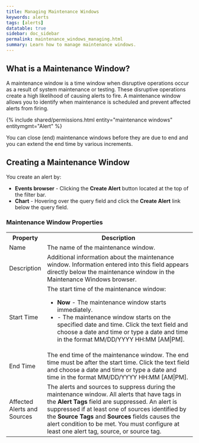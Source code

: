 ```yaml
---
title: Managing Maintenance Windows
keywords: alerts
tags: [alerts]
datatable: true
sidebar: doc_sidebar
permalink: maintenance_windows_managing.html
summary: Learn how to manage maintenance windows.
---
```


## What is a Maintenance Window?

A maintenance window is a time window when disruptive operations occur as a result of system maintenance or testing. These disruptive operations create a high likelihood of causing alerts to fire. A maintenance window
allows you to identify when maintenance is scheduled and prevent affected alerts from firing.

{% include shared/permissions.html entity="maintenance windows" entitymgmt="Alert" %}

You can close (end) maintenance windows before they are due to end and you can extend the end time by various increments.

## Creating a Maintenance Window

You create an alert by:
<ul>
<li><strong>Events browser</strong> - Clicking the <strong>Create Alert</strong> button located at the top of the filter bar.</li>
<li><strong>Chart</strong> - Hovering over the query field and click the <strong>Create Alert</strong> link below the query field.</li>
</ul>

### Maintenance Window Properties

<table>
<tbody>
<tr><th width="20%">Property</th><th width="80%">Description</th></tr>
<tr>
<td>Name</td>
<td>The name of the maintenance window.</td>
</tr>
<tr>
<td>Description</td>
<td>Additional information about the maintenance window. Information entered into this field appears directly below the maintenance window in the Maintenance Windows browser.</td>
</tr>
<tr>
<td>Start Time</td>
<td>The start time of the maintenance window:
<ul><li><strong>Now</strong> - The maintenance window starts immediately.</li>
<li><i class="fa fa-calendar"></i> - The maintenance window starts on the specified date and time. Click the text field and choose a date and time or type a date and time in the format MM/DD/YYYY HH:MM [AM|PM].</li></ul></td>
</tr>
<tr>
<td>End Time</td>
<td><i class="fa fa-calendar"></i> The end time of the maintenance window. The end time must be after the start time. Click the text field and choose a date and time or type a date and time in the format MM/DD/YYYY HH:MM [AM|PM].</td>
</tr>
<tr>
<td>Affected Alerts and Sources</td>
<td>The alerts and sources to suppress during the maintenance window. All alerts that have tags in the <strong>Alert Tags</strong> field are suppressed. An alert is suppressed if at least one of sources identified by the <strong>Source Tags</strong> and <strong>Sources</strong> fields causes the alert condition to be met. You must configure at least one alert tag, source, or source tag.</td>
</tr>
</tbody>
</table>
